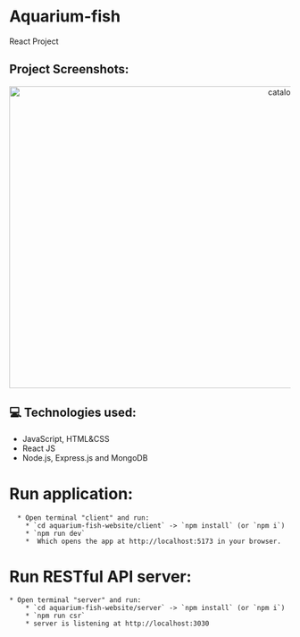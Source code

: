 # Aquarium-fish
React Project

<h2>Project Screenshots:</h2>
<p align="center"><img src="https://github.com/lyklecharova/Aquarium-fish/blob/main/Aquarium-fish/client/public/image/image-project/create-form-page.png" alt="catalog" width="960" height="540/"></p>




<h2>💻 Technologies used:</h2>
<ul>
<li>JavaScript, HTML&CSS
<li>React JS</li>
<li>Node.js, Express.js and MongoDB
</ul>

# Run application:

      * Open terminal "client" and run:
        * `cd aquarium-fish-website/client` -> `npm install` (or `npm i`)
        * `npm run dev`
        *  Which opens the app at http://localhost:5173 in your browser.

# Run RESTful API server:

    * Open terminal "server" and run:
        * `cd aquarium-fish-website/server` -> `npm install` (or `npm i`)
        * `npm run csr`
        * server is listening at http://localhost:3030
